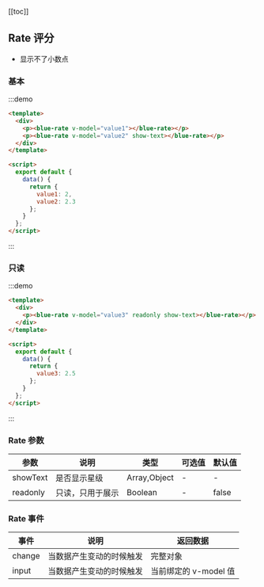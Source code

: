[[toc]]

## Rate 评分
- 显示不了小数点

### 基本

:::demo

```html
<template>
  <div>
    <p><blue-rate v-model="value1"></blue-rate></p>
    <p><blue-rate v-model="value2" show-text></blue-rate></p>
  </div>
</template>

<script>
  export default {
    data() {
      return {
        value1: 2,
        value2: 2.3
      };
    }
  };
</script>
```

:::

### 只读

:::demo

```html
<template>
  <div>
    <p><blue-rate v-model="value3" readonly show-text></blue-rate></p>
  </div>
</template>

<script>
  export default {
    data() {
      return {
        value3: 2.5
      };
    }
  };
</script>
```

:::

### Rate 参数

| 参数     | 说明             | 类型         | 可选值 | 默认值 |
| -------- | ---------------- | ------------ | ------ | ------ |
| showText | 是否显示星级     | Array,Object | -      | -      |
| readonly | 只读，只用于展示 | Boolean      | -      | false  |

### Rate 事件

| 事件   | 说明                     | 返回数据              |
| ------ | ------------------------ | --------------------- |
| change | 当数据产生变动的时候触发 | 完整对象              |
| input  | 当数据产生变动的时候触发 | 当前绑定的 v-model 值 |

<script>

export default {
  data() {
    return {
      value1: 2,
      value2: 2.3,
      value3: 2.5
    };
  }
};
</script>
